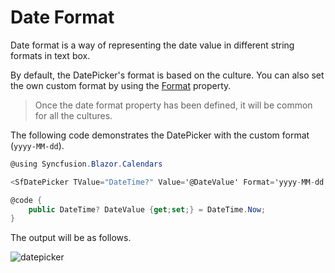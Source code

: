 # Date Format

Date format is a way of representing the date value in different string formats in text box.

By default, the DatePicker's format is based on the culture. You can also set the own
custom format by using the
[Format](https://help.syncfusion.com/cr/blazor/Syncfusion.Blazor.Calendars.SfDatePicker-1.html#Syncfusion_Blazor_Calendars_SfDatePicker_1_Format)
property.

> Once the date format property has been defined, it will be common for all the cultures.

The following code demonstrates the DatePicker with the custom format (`yyyy-MM-dd`).

```csharp
@using Syncfusion.Blazor.Calendars

<SfDatePicker TValue="DateTime?" Value='@DateValue' Format='yyyy-MM-dd'></SfDatePicker>

@code {
    public DateTime? DateValue {get;set;} = DateTime.Now;
}
```

The output will be as follows.

![datepicker](./images/date_format.png)
